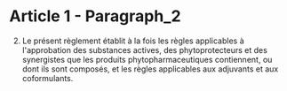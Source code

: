 # Article 1 - Paragraph_2

2. Le présent règlement établit à la fois les règles applicables à l'approbation des substances actives, des phytoprotecteurs et des synergistes que les produits phytopharmaceutiques contiennent, ou dont ils sont composés, et les règles applicables aux adjuvants et aux coformulants.